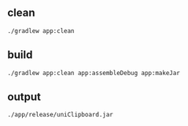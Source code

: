 
## clean

```
./gradlew app:clean 
```

## build

```
./gradlew app:clean app:assembleDebug app:makeJar
```

## output 

```
./app/release/uniClipboard.jar
```
